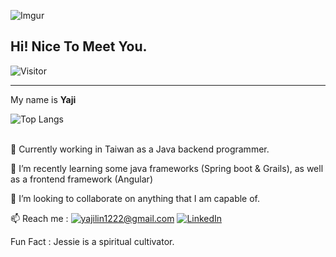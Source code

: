 ![Imgur](https://i.imgur.com/uGQrpev.png)
<h2>Hi! Nice To Meet You.</h2>

![Visitor](https://visitor-badge.laobi.icu/badge?page_id=yaji1122.yaji1122)

<hr style="height:1px;">

My name is **Yaji** 

![Top Langs](https://github-readme-stats.vercel.app/api/top-langs/?username=yaji1122&layout=compact)

<br>
 🔭 Currently working in Taiwan as a Java backend programmer.

  🌱 I’m recently learning some java frameworks (Spring boot & 
  Grails), as well as a frontend framework (Angular)

 👯 I’m looking to collaborate on anything that I am capable of.

 📫  Reach me : 
 <a href="mailto:yajilin1222@gmail.com">![yajilin1222@gmail.com](https://img.shields.io/badge/Gmail-D14836?style=for-the-badge&logo=gmail&logoColor=white)</a> <a href="https://www.linkedin.com/in/yaji-lin-7550a7205">![LinkedIn](https://img.shields.io/badge/LinkedIn-0077B5?style=for-the-badge&logo=linkedin&logoColor=white)</a>

Fun Fact : Jessie is a spiritual cultivator.